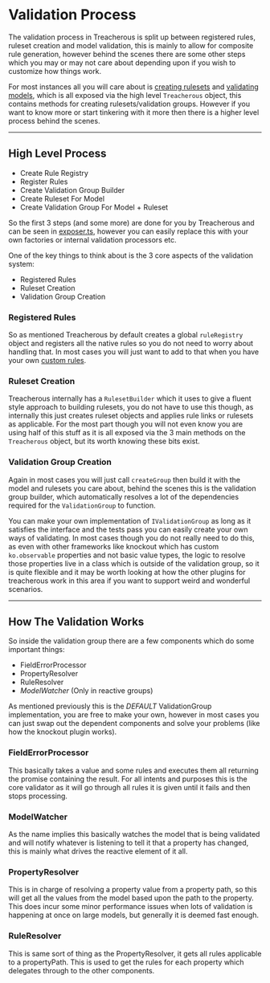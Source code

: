 # Validation Process

The validation process in Treacherous is split up between registered rules, ruleset creation and model validation,
this is mainly to allow for composite rule generation, however behind the scenes there are some other 
steps which you may or may not care about depending upon if you wish to customize how things work.

For most instances all you will care about is [creating rulesets](creating-rulesets.md) and [validating models](validation-groups.md),
which is all exposed via the high level `Treacherous` object, this contains methods for creating rulesets/validation groups. 
However if you want to know more or start tinkering with it more then there is a higher level process behind the scenes.

---

## High Level Process

- Create Rule Registry
- Register Rules
- Create Validation Group Builder
- Create Ruleset For Model
- Create Validation Group For Model + Ruleset

So the first 3 steps (and some more) are done for you by Treacherous and can be seen in [exposer.ts](../src/exposer.ts), however you 
can easily replace this with your own factories or internal validation processors etc.

One of the key things to think about is the 3 core aspects of the validation system:

- Registered Rules
- Ruleset Creation
- Validation Group Creation

### Registered Rules

So as mentioned Treacherous by default creates a global `ruleRegistry` object and registers all the native rules
so you do not need to worry about handling that. In most cases you will just want to add to that when you have your 
own [custom rules](custom-rules.md).

### Ruleset Creation

Treacherous internally has a `RulesetBuilder` which it uses to give a fluent style approach to building rulesets, 
you do not have to use this though, as internally this just creates ruleset objects and applies rule links or rulesets
as applicable. For the most part though you will not even know you are using half of this stuff as it is all 
exposed via the 3 main methods on the `Treacherous` object, but its worth knowing these bits exist.

### Validation Group Creation

Again in most cases you will just call `createGroup` then build it with the model and rulesets you care about, behind the scenes 
this is the validation group builder, which automatically resolves a lot of the dependencies required for the `ValidationGroup` 
to function.

You can make your own implementation of `IValidationGroup` as long as it satisfies the interface and the tests pass
you can easily create your own ways of validating. In most cases though you do not really need to do this, as even with 
other frameworks like knockout which has custom `ko.observable` properties and not basic value types, the logic to resolve 
those properties live in a class which is outside of the validation group, so it is quite flexible and it may be worth looking 
at how the other plugins for treacherous work in this area if you want to support weird and wonderful scenarios.

---

## How The Validation Works

So inside the validation group there are a few components which do some important things:

- FieldErrorProcessor
- PropertyResolver
- RuleResolver
- *ModelWatcher* (Only in reactive groups)

As mentioned previously this is the *DEFAULT* ValidationGroup implementation, you are free to make your own, 
however in most cases you can just swap out the dependent components and solve your problems (like how the knockout plugin works).

### FieldErrorProcessor

This basically takes a value and some rules and executes them all returning the promise containing the result.
For all intents and purposes this is the core validator as it will go through all rules it is given until it
fails and then stops processing.

### ModelWatcher

As the name implies this basically watches the model that is being validated and will notify whatever is listening
to tell it that a property has changed, this is mainly what drives the reactive element of it all.

### PropertyResolver

This is in charge of resolving a property value from a property path, so this will get all the values from 
the model based upon the path to the property. This does incur some minor performance issues when lots of 
validation is happening at once on large models, but generally it is deemed fast enough.

### RuleResolver

This is same sort of thing as the PropertyResolver, it gets all rules applicable to a propertyPath. This is
used to get the rules for each property which delegates through to the other components.